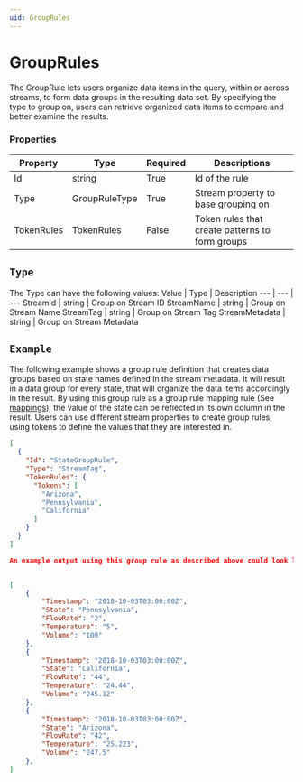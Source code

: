```yaml
---
uid: GroupRules
---
```


 
 # GroupRules
The GroupRule lets users organize data items in the query, within or across streams, to form data groups in the resulting data set. By specifying the type to group on, users can retrieve organized data items to compare and better examine the results.
### Properties

Property | Type | Required | Descriptions
 --- | --- | --- | ---
Id | string | True | Id of the rule
Type | GroupRuleType | True | Stream property to base grouping on
TokenRules | TokenRules | False | Token rules that create patterns to form groups



 ## `Type` 
 The Type can have the following values: 
Value | Type | Description
 --- | --- | ---
StreamId | string | Group on Stream ID
StreamName | string | Group on Stream Name
StreamTag | string | Group on Stream Tag
StreamMetadata | string | Group on Stream Metadata


## `Example` 
The following example shows a group rule definition that creates data groups based on state names defined in the stream metadata. It will result in a data group for every state, that will organize the data items accordingly in the result. By using this group rule as a group rule mapping rule (See [mappings](xref:Mappings)), the value of the state can be reflected in its own column in the result. Users can use different stream properties to create group rules, using tokens to define the values that they are interested in.
```json
[
  {
    "Id": "StateGroupRule",
    "Type": "StreamTag",
    "TokenRules": {
      "Tokens": [
        "Arizona",
        "Pennsylvania",
        "California"
      ]
    }
  }
]
``` 
```json
An example output using this group rule as described above could look like the following:
``` 
```json

[
    {
        "Timestamp": "2018-10-03T03:00:00Z",
        "State": "Pennsylvania",
        "FlowRate": "2",
        "Temperature": "5",
        "Volume": "100"
    },
    {
        "Timestamp": "2018-10-03T03:00:00Z",
        "State": "California",
        "FlowRate": "44",
        "Temperature": "24.44",
        "Volume": "245.12"
    },
    {
        "Timestamp": "2018-10-03T03:00:00Z",
        "State": "Arizona",
        "FlowRate": "42",
        "Temperature": "25.223",
        "Volume": "247.5"
    },
]
``` 
